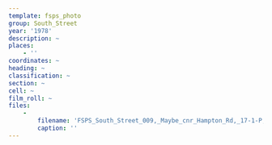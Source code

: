 ```yaml
---
template: fsps_photo
group: South_Street
year: '1978'
description: ~
places:
    - ''
coordinates: ~
heading: ~
classification: ~
section: ~
cell: ~
film_roll: ~
files:
    -
        filename: 'FSPS_South_Street_009,_Maybe_cnr_Hampton_Rd,_17-1-P,_1978.png'
        caption: ''
---
```

